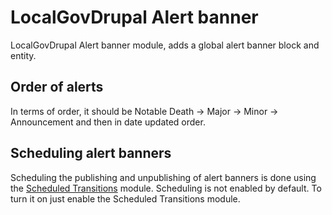 # LocalGovDrupal Alert banner

LocalGovDrupal Alert banner module, adds a global alert banner block and entity.

## Order of alerts
In terms of order, it should be Notable Death -> Major -> Minor -> Announcement and then in date updated order.

## Scheduling alert banners

Scheduling the publishing and unpublishing of alert banners is done using the [Scheduled Transitions](https://www.drupal.org/project/scheduled_transitions) module. Scheduling is not enabled by default. To turn it on just enable the Scheduled Transitions module.

